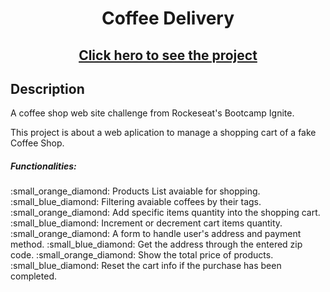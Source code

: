 <div align="center">
<h1>Coffee Delivery</h1>
 <h2><a href='https://coffee-delivery-jet.vercel.app/'>Click hero to see the project</a></h2>
</div>

<div align="left">  
 
## Description

 <p>A coffee shop web site challenge from Rockeseat's Bootcamp Ignite.</p>
 <p>This project is about a web aplication to manage a shopping cart of a fake Coffee Shop.</p>

<h5>Functionalities:</h5>
<span>:small_orange_diamond: Products List avaiable for shopping.</span>
<span>:small_blue_diamond: Filtering avaiable coffees by their tags.</span>
<span>:small_orange_diamond: Add specific items quantity into the shopping cart.</span>
<span>:small_blue_diamond: Increment or decrement cart items quantity.</span>
<span>:small_orange_diamond: A form to handle user's address and payment method.</span>
<span>:small_blue_diamond: Get the address through the entered zip code.</span>
<span>:small_orange_diamond: Show the total price of products.</span>
<span>:small_blue_diamond: Reset the cart info if the purchase has been completed.</span>
 
</div>

